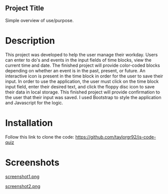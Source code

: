 ## Project Title

Simple overview of use/purpose.

# Description

This project was developed to help the user manage their workday. Users can enter to do's and events in the input fields of time blocks, view the current time and date. The finished project will provide color-coded blocks depending on whether an event is in the past, present, or future. An interactive icon is present in the time block in order for the user to save their input. In order to use the application, the user must click on the time block input field, enter their desired text, and click the floppy disc icon to save their data in local storage. This finished project will provide confirmation to the user that their input was saved. I used Bootstrap to style the application and Javascript for the logic.  

# Installation

Follow this link to clone the code: https://github.com/taylorgr92/js-code-quiz

# Screenshots

[screenshot1.png](https://postimg.cc/njdQ0Vt2)

[screenshot2.png](https://postimg.cc/CRZJ8tk9)